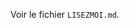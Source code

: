 <!--

Pour les utilisasteurs de Repl.it : le lancement se fait en cliquant le bouton vert 'run' ci-dessus.

-->

Voir le fichier `LISEZMOI.md`.